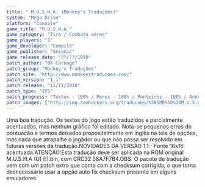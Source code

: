 ```yaml
---
title: " M.U.S.H.A. (Monkey's Traduções)"
system: "Mega Drive"
platform: "Console"
game_title: "M.U.S.H.A."
game_category: "Tiro / Combate aéreo"
game_players: "1"
game_developer: "Compile"
game_publisher: "Seismic"
game_release_date: "??/??/1990"
patch_author: "ØX-Carnage"
patch_group: "Monkey's Traduções"
patch_site: "http://www.monkeystraducoes.com/"
patch_version: "1.1"
patch_release: "11/11/2010"
patch_type: "IPS"
patch_progress: "Textos - 100% / Menus - 100% / Ponteiros - 100% / Acentos - 50% / Gráficos - 0%"
patch_images: ["http://img.romhackers.org/traducoes/%5BSMD%5D%20M.U.S.H.A%20-%20Monkey's%20Tradu%C3%A7%C3%B5es%20-%201.png","http://img.romhackers.org/traducoes/%5BSMD%5D%20M.U.S.H.A%20-%20Monkey's%20Tradu%C3%A7%C3%B5es%20-%202.png","http://img.romhackers.org/traducoes/%5BSMD%5D%20M.U.S.H.A%20-%20Monkey's%20Tradu%C3%A7%C3%B5es%20-%203.png"]
---
```

Uma boa tradução. Os textos do jogo estão traduzidos e parcialmente acentuados, mas nenhum gráfico foi editado. Nota-se pequenos erros de pontuação e termos deixados propositalmente em inglês na tela de opções, mas nada que atrapalhe o jogador ou que não possa ser resolvido em futuras versões da tradução.NOVIDADES DA VERSÃO 1.1:- Fonte 16x16 acentuada.ATENÇÃO:Esta tradução deve ser aplicada na ROM original M.U.S.H.A (U) [!].bin, com CRC32 58A7F7B4.OBS: O pacote de tradução vem com um patch extra que conta com a checksum corrigida, o que torna desnecessário usar a opção auto fix checksum presente em alguns emuladores.